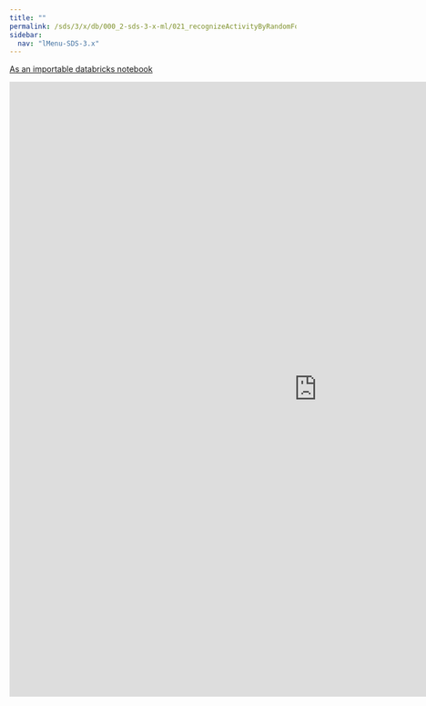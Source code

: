 ```yaml
---
title: ""
permalink: /sds/3/x/db/000_2-sds-3-x-ml/021_recognizeActivityByRandomForest/
sidebar:
  nav: "lMenu-SDS-3.x"
---
```


[As an importable databricks notebook](https://lamastex.github.io/scalable-data-science/sds/3/x/db/000_2-sds-3-x-ml/021_recognizeActivityByRandomForest.html)

<iframe src="https://lamastex.github.io/scalable-data-science/sds/3/x/db/000_2-sds-3-x-ml/021_recognizeActivityByRandomForest.html" width="1080" height="1080" frameborder="0"></iframe>

